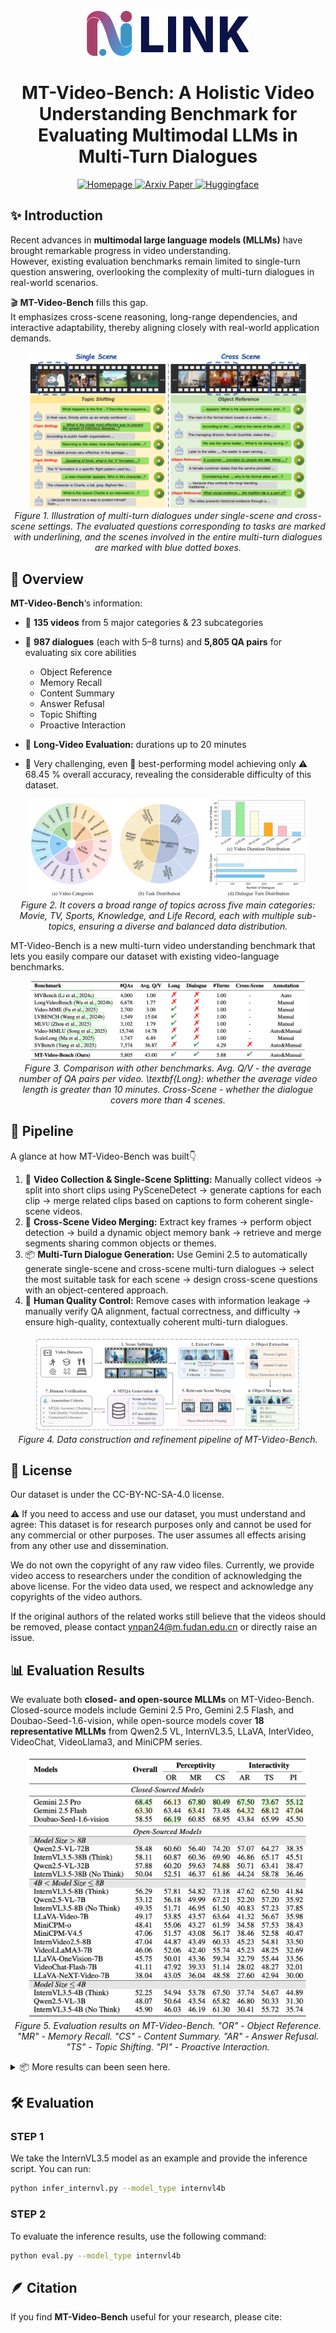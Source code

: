 <p align="center">
  <img src="./static/LINK-LOGO.png" width="260" alt="link Logo" style="border-radius: 12px;">
</p>

<h1 align="center">MT-Video-Bench: A Holistic Video Understanding Benchmark for Evaluating Multimodal LLMs in Multi-Turn Dialogues</h1>
<p align="center">
  <a href="https://mt-video-bench.github.io/">
    <img src="https://img.shields.io/badge/%F0%9F%8C%90%20Homepage-MT--Video--Bench-blue.svg" alt="Homepage">
  </a>
  <a href="https://arxiv.org/abs/2510.10689">
    <img src="https://img.shields.io/badge/Paper-ArXiv-red.svg" alt="Arxiv Paper">
  </a >
  <a href="https://huggingface.co/datasets/NJU-LINK/MT-Video-Bench">
    <img src="https://img.shields.io/badge/%F0%9F%A4%97%20Huggingface-MT--Video--Bench-yellow.svg" alt="Huggingface">
  </a>
</p>


## ✨ Introduction

Recent advances in **multimodal large language models (MLLMs)** have brought remarkable progress in video understanding.  
However, existing evaluation benchmarks remain limited to single-turn question answering, overlooking the complexity of multi-turn dialogues in real-world scenarios.

🎬 **MT-Video-Bench** fills this gap.  
It emphasizes cross-scene reasoning, long-range dependencies, and interactive adaptability, thereby aligning closely with real-world application demands.
<p align="center">
  <img src="./static/intro.png" width="88%" alt="Illustration of MT-Video-Bench">
  <br>
  <em>Figure 1. Illustration of multi-turn dialogues under single-scene and cross-scene settings. The evaluated questions corresponding to tasks are marked with underlining, and the scenes involved in the entire multi-turn dialogues are marked with blue dotted boxes.</em>
</p>

## 🚀 Overview

**MT-Video-Bench**‘s information:

- 📌 **135 videos** from 5 major categories & 23 subcategories 

- 💬 **987 dialogues** (each with 5–8 turns) and **5,805 QA pairs** for evaluating six core abilities
  - Object Reference
  - Memory Recall
  - Content Summary
  - Answer Refusal
  - Topic Shifting
  - Proactive Interaction

- 🧮 **Long-Video Evaluation:** durations up to 20 minutes 
  
- 🧠 Very challenging, even 🥇 best-performing model achieving only ⚠️ 68.45 % overall accuracy, revealing the considerable difficulty of this dataset.

<p align="center">
  <img src="./static/benchmark_statistics.png" width="88%" alt="Statistics of multi-turn dialogues">
  <br>
  <em>Figure 2. It covers a broad range of topics across five main categories: Movie, TV, Sports, Knowledge, and Life Record, each with multiple sub-topics, ensuring a diverse and balanced data distribution.</em>
</p>


MT-Video-Bench is a new multi-turn video understanding benchmark that lets you easily compare our dataset with existing video-language benchmarks.
<p align="center">
  <img src="./static/benchmark_comparison.png" width="88%" alt="Comparison with other benchmarks">
  <br>
  <em>Figure 3. Comparison with other benchmarks. Avg. Q/V - the average number of QA pairs per video. \textbf{Long}: whether the average video length is greater than 10 minutes. Cross-Scene - whether the dialogue covers more than 4 scenes.</em>
</p>


## 🧩 Pipeline

A glance at how MT-Video-Bench was built👇

1. 🔎 **Video Collection & Single-Scene Splitting:** Manually collect videos → split into short clips using PySceneDetect → generate captions for each clip → merge related clips based on captions to form coherent single-scene videos.
2. 🧾 **Cross-Scene Video Merging:** Extract key frames → perform object detection → build a dynamic object memory bank → retrieve and merge segments sharing common objects or themes.
3. 📦 **Multi-Turn Dialogue Generation:** Use Gemini 2.5 to automatically generate single-scene and cross-scene multi-turn dialogues → select the most suitable task for each scene → design cross-scene questions with an object-centered approach.
4. 🚦 **Human Quality Control:** Remove cases with information leakage → manually verify QA alignment, factual correctness, and difficulty → ensure high-quality, contextually coherent multi-turn dialogues.


<p align="center">
  <img src="./static/pipeline_page-0001.jpg" width="85%" alt="Data Pipeline">
  <br>
  <em>Figure 4. Data construction and refinement pipeline of MT-Video-Bench.</em>
</p>


## 🌟 License

Our dataset is under the CC-BY-NC-SA-4.0 license.

⚠️ If you need to access and use our dataset, you must understand and agree: This dataset is for research purposes only and cannot be used for any commercial or other purposes. The user assumes all effects arising from any other use and dissemination.

We do not own the copyright of any raw video files. Currently, we provide video access to researchers under the condition of acknowledging the above license. For the video data used, we respect and acknowledge any copyrights of the video authors. 

If the original authors of the related works still believe that the videos should be removed, please contact ynpan24@m.fudan.edu.cn or directly raise an issue.



## 📊 Evaluation Results

We evaluate both **closed- and open-source MLLMs** on MT-Video-Bench. Closed-source models include Gemini 2.5 Pro, Gemini 2.5 Flash, and Doubao-Seed-1.6-vision, while open-source models cover **18 representative MLLMs** from Qwen2.5 VL, InternVL3.5, LLaVA, InterVideo, VideoChat, VideoLlama3, and MiniCPM series.

<p align="center">
  <img src="./static/main result.png" width="90%" alt="Main Results">
  <br>
  <em>Figure 5. Evaluation results on MT-Video-Bench. "OR" - Object Reference. "MR" - Memory Recall. "CS" - Content Summary. "AR" - Answer Refusal. "TS" - Topic Shifting. "PI" - Proactive Interaction. </em>
</p>

<details> <summary>📦 More results can been seen here.</summary>
<p align="center">
  <img src="./static/single_cross_compare.png" width="80%" alt="Comparison on single-scene vs cross-scene">
  <br>
  <em>Figure 6. Performance comparison of Qwen2.5-VL-7B, InternVL3.5-8B (Think), and Gemini 2.5 Pro across various tasks under single-scene and cross-scene settings.
 </em>
</p>

<p align="center">
  <img src="./static/video_length_ablation.png" width="80%" alt="Comparison on video length">
  <br>
  <em>Figure 7. Performance comparison of four MLLMs across diverse video lengths.
 </em>
</p>

<p align="center">
  <img src="./static/wo_context_gt_qwen_bar_color.png" width="80%" alt="Comparison on context">
  <br>
  <em>Figure 8. Performance comparison of golden context, self-predicted context, and without context for the Qwen2.5-VL-7B model.
 </em>
</p>

<p align="center">
  <img src="./static/ablation_frames.png" width="80%" alt="Comparison on ablation">
  <br>
  <em>Figure 9. Ablation results of frames on different abilities. (a) Performance of Object Reference, Memory Recall, Content Summary, and Proactive Interaction; (b) Performance of Answer Refusal and Topic Shifting.
 </em>
</p>

<p align="center">
  <img src="./static/draw_resulotion.png" width="80%" alt="Comparison on resolution">
  <br>
  <em>Figure 10. Ablation results of resolutions on different abilities.
 </em>
</p>

</details>

## 🛠️ Evaluation

### STEP 1

We take the InternVL3.5 model as an example and provide the inference script. You can run:

```bash
python infer_internvl.py --model_type internvl4b
```

### STEP 2

To evaluate the inference results, use the following command:

```bash
python eval.py --model_type internvl4b
```


## 🪶 Citation

If you find **MT-Video-Bench** useful for your research, please cite:


